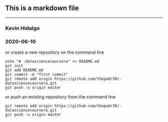 ## This is a markdown file
***
### Kevin Hidalgo
### 2020-06-10

or create a new repository on the command line
~~~
echo "# -datasciencecoursera" >> README.md
git init
git add README.md
git commit -m "first commit"
git remote add origin https://github.com/thepadr30/-datasciencecoursera.git
git push -u origin master
~~~

or push an existing repository from the command line
~~~
git remote add origin https://github.com/thepadr30/-datasciencecoursera.git
git push -u origin master
~~~
